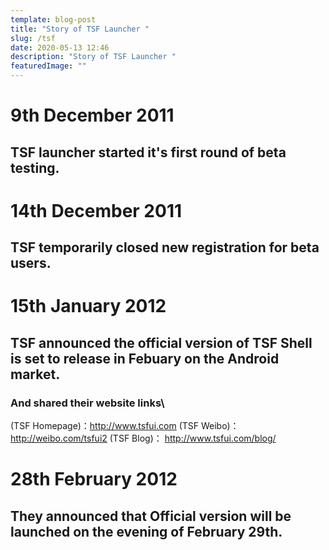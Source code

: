 ```yaml
---
template: blog-post
title: "Story of TSF Launcher "
slug: /tsf
date: 2020-05-13 12:46
description: "Story of TSF Launcher "
featuredImage: ""
---
```

# 9th December 2011

## TSF launcher started it's first round of beta testing.



# 14th December 2011

## TSF temporarily closed new registration for beta users.

# 15th January 2012

## TSF announced the official version of TSF Shell is set to release in Febuary on the Android market.

### And shared their website links\
(TSF Homepage)：http://www.tsfui.com
(TSF Weibo)：         http://weibo.com/tsfui2
(TSF Blog)：            http://www.tsfui.com/blog/

# 28th February 2012

## They announced that Official version will be launched on the evening of February 29th.